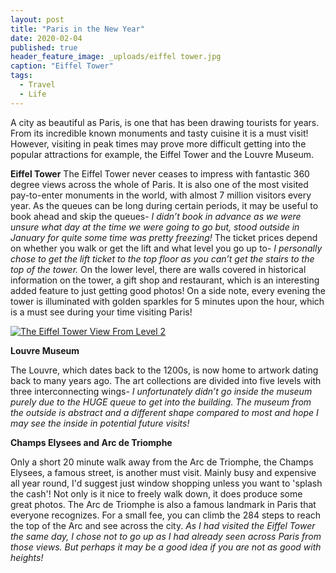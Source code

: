 ```yaml
---
layout: post
title: "Paris in the New Year"
date: 2020-02-04
published: true
header_feature_image: _uploads/eiffel tower.jpg
caption: "Eiffel Tower"
tags:
  - Travel
  - Life
---
```


A city as beautiful as Paris, is one that has been drawing tourists for years. From its incredible known monuments and tasty cuisine it is a must visit! However, visiting in peak times may prove more difficult getting into the popular attractions for example, the Eiffel Tower and the Louvre Museum.

**Eiffel Tower**
The Eiffel Tower never ceases to impress with fantastic 360 degree views across the whole of Paris. It is also one of the most visited pay-to-enter monuments in the world, with almost 7 million visitors every year. As the queues can be long during certain periods, it may be useful to book ahead and skip the queues- _I didn’t book in advance as we were unsure what day at the time we were going to go but, stood outside in January for quite some time was pretty freezing!_ The ticket prices depend on whether you walk or get the lift and what level you go up to- _I personally chose to get the lift ticket to the top floor as you can’t get the stairs to the top of the tower._ On the lower level, there are walls covered in historical information on the tower, a gift shop and restaurant, which is an interesting added feature to just getting good photos! On a side note, every evening the tower is illuminated with golden sparkles for 5 minutes upon the hour, which is a must see during your time visiting Paris!

[![The Eiffel Tower View From Level 2](/_uploads/EiffelTowerLevel2.jpg)](/_uploads/EiffelTowerLevel2.jpg)

**Louvre Museum**

The Louvre, which dates back to the 1200s, is now home to artwork dating back to many years ago. The art collections are divided into five levels with three interconnecting wings- _I unfortunately didn’t go inside the museum purely due to the HUGE queue to get into the building. The museum from the outside is abstract and a different shape compared to most and hope I may see the inside in potential future visits!_

**Champs Elysees and Arc de Triomphe**

Only a short 20 minute walk away from the Arc de Triomphe, the Champs Elysees, a famous street, is another must visit. Mainly busy and expensive all year round, I'd suggest just window shopping unless you want to 'splash the cash'! Not only is it nice to freely walk down, it does produce some great photos. The Arc de Triomphe is also a famous landmark in Paris that everyone recognizes. For a small fee, you can climb the 284 steps to reach the top of the Arc and see across the city. _As I had visited the Eiffel Tower the same day, I chose not to go up as I had already seen across Paris from those views. But perhaps it may be a good idea if you are not as good with heights!_
